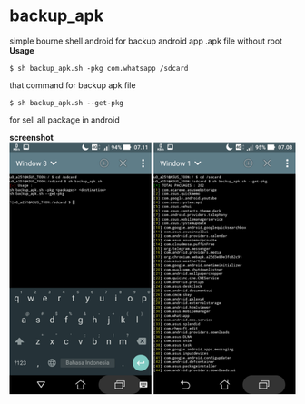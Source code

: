 # backup_apk
simple bourne shell android for backup android app  .apk file without root
<b>Usage</b><br>
```
$ sh backup_apk.sh -pkg com.whatsapp /sdcard
```
that command for backup apk file

```
$ sh backup_apk.sh --get-pkg
```
for sell all package in android


<b>screenshot</b><br>
<img src="https://raw.githubusercontent.com/Hendriyawan/backup_apk/master/Screenshot_20180403-071101.jpg" width="250" > <img src="https://raw.githubusercontent.com/Hendriyawan/backup_apk/master/Screenshot_20180403-070842.jpg" width="250" >
